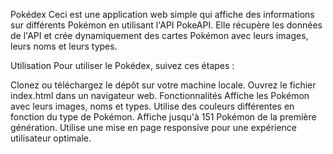 Pokédex
Ceci est une application web simple qui affiche des informations sur différents Pokémon en utilisant l'API PokeAPI. Elle récupère les données de l'API et crée dynamiquement des cartes Pokémon avec leurs images, leurs noms et leurs types.

Utilisation
Pour utiliser le Pokédex, suivez ces étapes :

Clonez ou téléchargez le dépôt sur votre machine locale.
Ouvrez le fichier index.html dans un navigateur web.
Fonctionnalités
Affiche les Pokémon avec leurs images, noms et types.
Utilise des couleurs différentes en fonction du type de Pokémon.
Affiche jusqu'à 151 Pokémon de la première génération.
Utilise une mise en page responsive pour une expérience utilisateur optimale.



